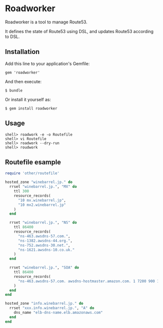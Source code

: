 # Roadworker

Roadworker is a tool to manage Route53.

It defines the state of Route53 using DSL, and updates Route53 according to DSL.

## Installation

Add this line to your application's Gemfile:

    gem 'roadworker'

And then execute:

    $ bundle

Or install it yourself as:

    $ gem install roadworker

## Usage

```
shell> roadwork -e -o Routefile
shell> vi Routefile
shell> roadwork --dry-run
shell> roudwork
```

## Routefile esample

```ruby
require 'other/routefile'

hosted_zone "winebarrel.jp." do
  rrset "winebarrel.jp.", "MX" do
    ttl 300
    resource_records(
      "10 mx.winebarrel.jp",
      "10 mx2.winebarrel.jp"
    )
  end

  rrset "winebarrel.jp.", "NS" do
    ttl 86400
    resource_records(
      "ns-463.awsdns-57.com.",
      "ns-1382.awsdns-44.org.",
      "ns-752.awsdns-30.net.",
      "ns-1621.awsdns-10.co.uk."
    )
  end

  rrset "winebarrel.jp.", "SOA" do
    ttl 86400
    resource_records(
      "ns-463.awsdns-57.com. awsdns-hostmaster.amazon.com. 1 7200 900 1209600 86400"
    )
  end
end

hosted_zone "info.winebarrel.jp." do
  rrset "xxx.info.winebarrel.jp.", "A" do
    dns_name "elb-dns-name.elb.amazonaws.com"
  end
end
```
